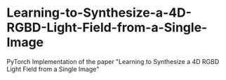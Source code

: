 # Learning-to-Synthesize-a-4D-RGBD-Light-Field-from-a-Single-Image
PyTorch Implementation of the paper "Learning to Synthesize a 4D RGBD Light Field from a Single Image"
